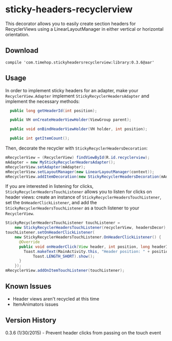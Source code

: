 sticky-headers-recyclerview
===========================

This decorator allows you to easily create section headers for RecyclerViews using a
LinearLayoutManager in either vertical or horizontal orientation.

Download
--------

    compile 'com.timehop.stickyheadersrecyclerview:library:0.3.6@aar'

Usage
-----

In order to implement sticky headers for an adapter, make your `RecyclerView.Adapter` implement `StickyRecyclerHeadersAdapter` and implement the necessary methods:

```java
  public long getHeaderId(int position);

  public VH onCreateHeaderViewHolder(ViewGroup parent);

  public void onBindHeaderViewHolder(VH holder, int position);

  public int getItemCount();
```

Then, decorate the recycler with `StickyRecyclerHeadersDecoration`:
```java
mRecyclerView = (RecyclerView) findViewById(R.id.recyclerview);
mAdapter = new MyStickyRecyclerHeadersAdapter();
mRecyclerView.setAdapter(mAdapter);
mRecyclerView.setLayoutManager(new LinearLayoutManager(context));
mRecyclerView.addItemDecoration(new StickyRecyclerHeadersDecoration(mAdapter));
```

If you are interested in listening for clicks, `StickyRecyclerHeadersTouchListener` allows you to listen for clicks on header views: create an instance of `StickyRecyclerHeadersTouchListener`, set the `OnHeaderClickListener`,
and add the `StickyRecyclerHeadersTouchListener` as a touch listener to your `RecyclerView`.

```java
StickyRecyclerHeadersTouchListener touchListener =
    new StickyRecyclerHeadersTouchListener(recyclerView, headersDecor);
touchListener.setOnHeaderClickListener(
    new StickyRecyclerHeadersTouchListener.OnHeaderClickListener() {
      @Override
      public void onHeaderClick(View header, int position, long headerId) {
        Toast.makeText(MainActivity.this, "Header position: " + position + ", id: " + headerId,
            Toast.LENGTH_SHORT).show();
      }
    });
mRecyclerView.addOnItemTouchListener(touchListener);
```

Known Issues
------------

* Header views aren't recycled at this time
* ItemAnimators issues

Version History
---------------
0.3.6 (1/30/2015) - Prevent header clicks from passing on the touch event
